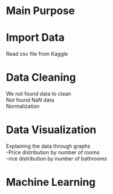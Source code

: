 # Main Purpose


# Import Data

Read csv file from Kaggle

# Data Cleaning
We not found data to clean<br/>
Not found NaN data<br/>
Normalization

# Data Visualization
Explaining the data through graphs<br/>
-Price distribution by number of rooms<br/>
-rice distribution by number of bathrooms


# Machine Learning
